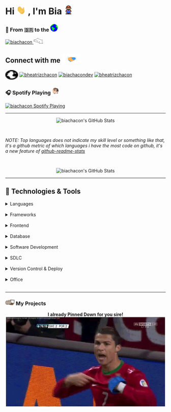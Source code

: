 # Hi <img src="assets/hi.gif" width="29px"> , I'm Bia <img src="assets/mario.gif" width="29px">

### 📍 From 🇧🇷 to the <img src="assets/earth.gif" width="24px">

<p>
    <a href="https://github.com/antonkomarev/github-profile-views-counter">
        <img src="https://komarev.com/ghpvc/?username=biachacon&label=Views&color=blueviolet&style=flat" alt="biachacon" >
    </a>
    <img src="assets/bongocat.gif" width="29px">
</p>

## Connect with me <img src="assets/connect.gif" width="60px">

<p align="left">
<a href="https://www.biachacon.wtf/" target="_blank"><img align="center" src="https://raw.githubusercontent.com/iconic/open-iconic/master/svg/globe.svg" alt="website" height="30" width="40" /></a>
<a href="https://www.linkedin.com/in/bheatrizchacon/" target="_blank"><img align="center" src="https://cdn.jsdelivr.net/npm/simple-icons@3.0.1/icons/linkedin.svg" alt="bheatrizchacon" height="30" width="40" /></a>
<a href="https://twitter.com/biachacondev" target="_blank"><img align="center" src="https://cdn.jsdelivr.net/npm/simple-icons@3.0.1/icons/twitter.svg" alt="biachacondev" height="30" width="40" /></a>
<a href="https://www.instagram.com/bheatrizchacon/" target="_blank"><img align="center" src="https://cdn.jsdelivr.net/npm/simple-icons@3.0.1/icons/instagram.svg" alt="bheatrizchacon" height="30" width="40" /></a>
</p>

### 🎧 Spotify Playing <img src="assets/pug_dance.gif" width="25px">

[<img src="https://novatorem.biachacon.vercel.app/api/spotify" alt="biachacon Spotify Playing" width="350" />](https://open.spotify.com/user/e8e7faad203b432e84a9b3ac66e612f4)

---

<p align="center">
<img alt="biachacon's GitHub Stats" src="https://github-readme-stats-git-master-biachacon.vercel.app/api?username=biachacon&show_icons=true&hide_border=true&theme=buefy" />
</p>
</br>

_NOTE: Top languages does not indicate my skill level or something like that, it's a github metric of which languages i have the most code on github, it's a new feature of [github-readme-stats](https://github.com/anuraghazra/github-readme-stats)_

</br>
<p align="center">
<img alt="biachacon's GitHub Stats" src="https://github-readme-stats-git-master-biachacon.vercel.app/api/top-langs/?username=biachacon&layout=compact&theme=buefy" />
</p>

---

## 🔧 Technologies & Tools

<details>
<summary>
  Languages
</summary>

![C](https://img.shields.io/badge/-5A68BB?style=flat&logo=c&logoColor=white)
![Java](https://img.shields.io/badge/Java-F0931C?style=flat&logo=java&logoColor=white)
![JavaScript](https://img.shields.io/badge/-JavaScript-black?style=flat&logo=javascript&logoColor=white)
![Python](https://img.shields.io/badge/-Python-black?style=flat&logo=python)
![Kotlin](https://img.shields.io/badge/Kotlin-E87C27?style=flat&logo=kotlin&logoColor=white)

</details>

</br>

<details>
<summary>
  Frameworks
</summary>

![SpringBoot](https://img.shields.io/badge/-Spring_Boot-69AD3C?style=flat&logo=spring&logoColor=white)
![Nodejs](https://img.shields.io/badge/-Nodejs-639A58?style=flat&logo=Node.js&logoColor=white)
![Vue](https://img.shields.io/badge/-Vue-41b883?style=flat&logo=Vue.js&logoColor=white)
![React](https://img.shields.io/badge/-React-61DAFB?style=flat&logo=react&logoColor=white)

</details>

</br>

<details>
<summary>
  Frontend
</summary>
    <img src="https://img.shields.io/badge/-HTML5-%23E44D27?style=flat&logo=html5&logoColor=white">
    <img src="https://img.shields.io/badge/-CSS3-%231572B6?style=flat&logo=css3&logoColor=white">
    <img src="https://img.shields.io/badge/-JavaScript-EFD81D?style=flat&logo=javascript&logoColor=white">
</details>

</br>

<details>
<summary>
  Database
</summary>
    <img src="https://img.shields.io/badge/-SQL-00BB6E?style=flat&logo=sql&logoColor=white">
    <img src="https://img.shields.io/badge/-NoSQL-0773F7?style=flat&logo=sql&logoColor=white">
    <img src="https://img.shields.io/badge/-PostgreSQL-blue?style=flat&logo=postgresql&logoColor=white">
    <img src="https://img.shields.io/badge/-MongoDB-47A248?style=flat&logo=mongodb&logoColor=white">
    <img src="https://img.shields.io/badge/SQLite-blue?style=flat&logo=sqlite&logoColor=white">
</details>

</br>

<details>
<summary>
  Software Development
</summary>

![Docker](https://img.shields.io/badge/-2496ED?style=flat&logo=Docker&logoColor=white "Docker")
![Visual Studio](https://img.shields.io/badge/-007ACC?style=flat&logo=Visual-Studio-Code&logoColor=white "Visual Studio")
![Android Studio](https://img.shields.io/badge/-3DDC84?style=flat&logo=Android-Studio&logoColor=white "Android Studio")
![IntelliJ IDEA](https://img.shields.io/badge/-7458B3?style=flat&logo=IntelliJ-IDEA&logoColor=white "IntelliJ IDEA")
![Eclipse IDE](https://img.shields.io/badge/-darkblue?style=flat&logo=Eclipse-IDE&logoColor=white "Eclipse IDE")
![NetBeans IDE](https://img.shields.io/badge/-1B6AC6?style=flat&logo=Apache-NetBeans-IDE&logoColor=white "NetBeans IDE")

</details>
<br />

<details>
<summary>
  SDLC
</summary>
    <img src="https://img.shields.io/badge/Agile-blue?style=flat&logo=Agile&logoColor=white">
    <img src="https://img.shields.io/badge/Scrum-green?style=flat&logo=Scrum&logoColor=white">
    <img src="https://img.shields.io/badge/Kanban-red?style=flat&logo=Kanban&logoColor=white">
</details>
<br />

<details>
<summary>
  Version Control & Deploy
</summary>
    <img src="https://img.shields.io/badge/-Git-F05032?style=flat&logo=git&logoColor=white">
    <img src="https://img.shields.io/badge/-GitHub-181717?style=flat&logo=github&logoColor=white">
    <img src="https://img.shields.io/badge/-Netlify-00c7b7?style=flat&logo=netlify&logoColor=white">
    <img src="https://img.shields.io/badge/-Heroku-430098?style=flat&logo=heroku&logoColor=white">
</details>
<br />

<details>
<summary>
  Office
</summary>
    <img src="https://img.shields.io/badge/-Microsoft_Excel-green?style=flat&logo=Microsoft-Excel">
    <img src="https://img.shields.io/badge/-Microsoft_Word-blue?style=flat&logo=Microsoft-Word">
    <img src="https://img.shields.io/badge/-Microsoft_Powerpoint-red?style=flat&logo=Microsoft-Powerpoint">
</details>
<br />

---

### <img src="assets/pusheen-compute.gif" width="29px"> My Projects

<p align="center">
<b>I already Pinned Down for you sire!</b></br>
<img alt="cr7" src="assets/CR7.gif"/>
</p>

<!-- <p align="center">
⭐ From <a href="https://github.com/BiaChacon" target="_blank">@BiaChacon</a>
</p> -->
